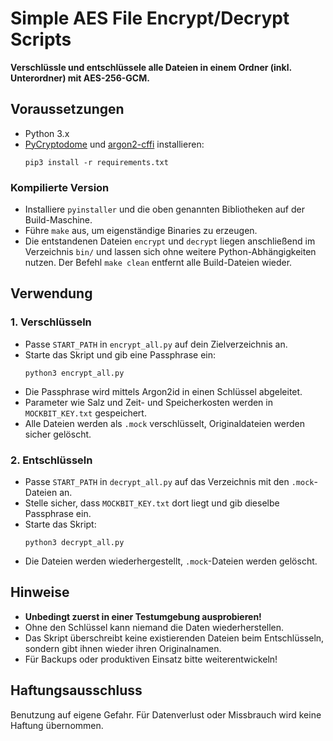 # Simple AES File Encrypt/Decrypt Scripts

**Verschlüssle und entschlüssele alle Dateien in einem Ordner (inkl. Unterordner) mit AES-256-GCM.**

## Voraussetzungen

- Python 3.x
- [PyCryptodome](https://www.pycryptodome.org/) und [argon2-cffi](https://pypi.org/project/argon2-cffi/) installieren:
  ```
  pip3 install -r requirements.txt
  ```
### Kompilierte Version

- Installiere `pyinstaller` und die oben genannten Bibliotheken auf der Build-Maschine.
- Führe `make` aus, um eigenständige Binaries zu erzeugen.
- Die entstandenen Dateien `encrypt` und `decrypt` liegen anschließend im Verzeichnis `bin/` und lassen sich ohne weitere Python-Abhängigkeiten nutzen.
  Der Befehl `make clean` entfernt alle Build-Dateien wieder.

 

## Verwendung

### 1. Verschlüsseln

- Passe `START_PATH` in `encrypt_all.py` auf dein Zielverzeichnis an.
- Starte das Skript und gib eine Passphrase ein:
  ```
  python3 encrypt_all.py
  ```
- Die Passphrase wird mittels Argon2id in einen Schlüssel abgeleitet.
- Parameter wie Salz und Zeit- und Speicherkosten werden in `MOCKBIT_KEY.txt` gespeichert.
- Alle Dateien werden als `.mock` verschlüsselt, Originaldateien werden sicher gelöscht.

### 2. Entschlüsseln

- Passe `START_PATH` in `decrypt_all.py` auf das Verzeichnis mit den `.mock`-Dateien an.
- Stelle sicher, dass `MOCKBIT_KEY.txt` dort liegt und gib dieselbe Passphrase ein.
- Starte das Skript:
  ```
  python3 decrypt_all.py
  ```
- Die Dateien werden wiederhergestellt, `.mock`-Dateien werden gelöscht.

## Hinweise

- **Unbedingt zuerst in einer Testumgebung ausprobieren!**
- Ohne den Schlüssel kann niemand die Daten wiederherstellen.
- Das Skript überschreibt keine existierenden Dateien beim Entschlüsseln, sondern gibt ihnen wieder ihren Originalnamen.
- Für Backups oder produktiven Einsatz bitte weiterentwickeln!

## Haftungsausschluss

Benutzung auf eigene Gefahr. Für Datenverlust oder Missbrauch wird keine Haftung übernommen.
